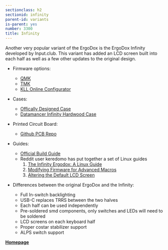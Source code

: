 ```yaml
---
sectionclass: h2
sectionid: infinity
parent-id: variants
is-parent: yes
number: 3300
title: Infinity
---
```

Another very popular variant of the ErgoDox is the ErgoDox Infinity developed by Input.club. This variant has added an LCD screen built into each half as well as a few other updates to the original design. 

- Firmware options:
  - [QMK](http://qmk.fm/)
  - [TMK](https://github.com/tmk/infinity_ergodox)
  - [KLL Online Configurator](https://input.club/configurator-ergodox)

- Cases: 
  - [Offically Designed Case](https://github.com/kiibohd/case)
  - [Datamancer Infinity Hardwood Case](https://www.massdrop.com/buy/datamancer-infinity-ergodox-hardwood-case)

- Printed Circuit Board:
  - [Github PCB Repo](https://github.com/kiibohd/pcb)

- Guides:
  - [Official Build Guide](https://input.club/devices/infinity-ergodox/infinity-ergodox-build-guide/)
  - Reddit user keredomo has put together a set of Linux guides
    1. [The Infinity Ergodox: A Linux Guide](https://www.reddit.com/r/MechanicalKeyboards/comments/5bjdxe/guide_the_infinity_ergodox_a_linux_guide/)
    2. [Modifying Firmware for Advanced Macros](https://www.reddit.com/r/MechanicalKeyboards/comments/5bjtt8/guide_infinity_ergodox_linux_guide_modifying/)
    3. [Altering the Default LCD Screen](https://www.reddit.com/r/MechanicalKeyboards/comments/5coiu8/guide_infinity_ergodox_linux_guide_altering_the/)

- Differences between the original ErgoDox and the Infinity:
  - Full In-switch backlighting
  - USB-C replaces TRRS between the two halves
  - Each half can be used independently
  - Pre-soldered smd components, only switches and LEDs will need to be soldered
  - LCD screens on each keyboard half
  - Proper costar stabilizer support
  - ALPS switch support

**[Homepage](https://input.club/devices/infinity-ergodox/)**

